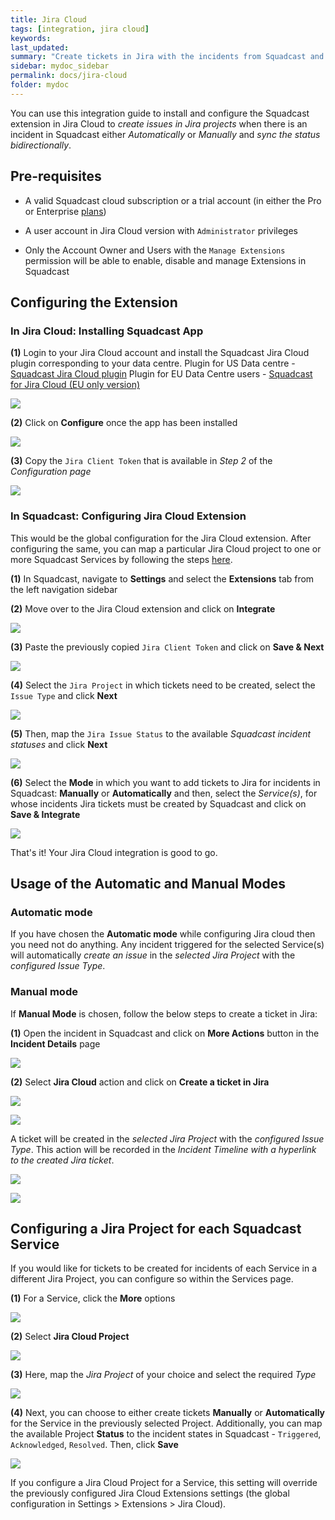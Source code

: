 ```yaml
---
title: Jira Cloud
tags: [integration, jira cloud]
keywords: 
last_updated: 
summary: "Create tickets in Jira with the incidents from Squadcast and sync status bidirectionally"
sidebar: mydoc_sidebar
permalink: docs/jira-cloud
folder: mydoc
---
```


You can use this integration guide to install and configure the Squadcast extension in Jira Cloud to *create issues in Jira projects* when there is an incident in Squadcast either *Automatically* or *Manually* and *sync the status bidirectionally*.

## Pre-requisites

- A valid Squadcast cloud subscription or a trial account (in either the Pro or Enterprise [plans](https://squadcast.com/pricing))

- A user account in Jira Cloud version with `Administrator` privileges

- Only the Account Owner and Users with the `Manage Extensions` permission will be able to enable, disable and manage Extensions in Squadcast

## Configuring the Extension

### In Jira Cloud: Installing Squadcast App

**(1)** Login to your Jira Cloud account and install the Squadcast Jira Cloud plugin corresponding to your data centre.
Plugin for US Data centre - [Squadcast Jira Cloud plugin](https://marketplace.atlassian.com/apps/1221041/squadcast-for-jira-cloud?hosting=cloud&tab=overview) 
Plugin for EU Data Centre users - [Squadcast for Jira Cloud (EU only version)](https://marketplace.atlassian.com/apps/1227594/squadcast-for-jira-cloud-eu-only-version?tab=overview&hosting=cloud)

![](images/jira_cloud_squadcast_1.png)

**(2)** Click on **Configure** once the app has been installed

![](images/jira_cloud_squadcast_12.png)

**(3)** Copy the `Jira Client Token` that is available in *Step 2* of the *Configuration page*

![](images/jira_cloud_squadcast_13.png)

### In Squadcast: Configuring Jira Cloud Extension

This would be the global configuration for the Jira Cloud extension. After configuring the same, you can map a particular Jira Cloud project to one or more Squadcast Services by following the steps [here]().

**(1)** In Squadcast, navigate to **Settings** and select the **Extensions** tab from the left navigation sidebar
 
**(2)** Move over to the Jira Cloud extension and click on **Integrate** 

![](images/jira_cloud_squadcast_2.png)

**(3)** Paste the previously copied `Jira Client Token` and click on **Save & Next**

![](images/jira_cloud_squadcast_3.png)

**(4)** Select the `Jira Project` in which tickets need to be created, select the `Issue Type` and click **Next**

![](images/jira_cloud_squadcast_4.png)

**(5)** Then, map the `Jira Issue Status` to the available *Squadcast incident statuses* and click **Next**

![](images/jira_cloud_squadcast_5.png)

**(6)** Select the **Mode** in which you want to add tickets to Jira for incidents in Squadcast: **Manually** or **Automatically** and then, select the *Service(s)*, for whose incidents Jira tickets must be created by Squadcast and click on  **Save & Integrate**

![](images/jira_cloud_squadcast_6.png)

That's it! Your Jira Cloud integration is good to go. 

## Usage of the Automatic and Manual Modes

### Automatic mode

If you have chosen the **Automatic mode** while configuring Jira cloud then you need not do anything. Any incident triggered for the selected Service(s) will automatically *create an issue* in the *selected Jira Project* with the *configured Issue Type*.

### Manual mode

If **Manual Mode** is chosen, follow the below steps to create a ticket in Jira:

**(1)** Open the incident in Squadcast and click on **More Actions** button in the **Incident Details** page

![](images/jira_cloud_squadcast_7.png)

**(2)** Select **Jira Cloud** action and click on **Create a ticket in Jira**

![](images/jira_cloud_squadcast_8.png)

![](images/jira_cloud_squadcast_9.png)

A ticket will be created in the *selected Jira Project* with the *configured Issue Type*. This action will be recorded in the *Incident Timeline with a hyperlink to the created Jira ticket*.

![](images/jira_cloud_squadcast_10.png)

![](images/jira_cloud_squadcast_11.png)

## Configuring a Jira Project for each Squadcast Service

If you would like for tickets to be created for incidents of each Service in a different Jira Project, you can configure so within the Services page.

**(1)** For a Service, click the **More** options

![](images/jira_cloud_squadcast_14.png)

**(2)** Select **Jira Cloud Project**

![](images/jira_cloud_squadcast_15.png)

**(3)** Here, map the *Jira Project* of your choice and select the required *Type*

![](images/jira_cloud_squadcast_16.png)

**(4)** Next, you can choose to either create tickets **Manually** or **Automatically** for the Service in the previously selected Project. Additionally, you can map the available Project **Status** to the incident states in Squadcast - `Triggered`, `Acknowledged`, `Resolved`. Then, click **Save**

![](images/jira_cloud_squadcast_17.png)

If you configure a Jira Cloud Project for a Service, this setting will override the previously configured Jira Cloud Extensions settings (the global configuration in Settings > Extensions > Jira Cloud).

